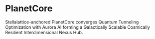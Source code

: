 # PlanetCore
Stellalattice-anchored PlanetCore converges Quantum Tunneling Optimization with Aurora AI forming a Galactically Scalable Cosmically Resilient Interdimensional Nexus Hub.
